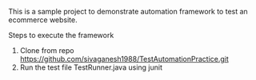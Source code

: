 This is a sample project to demonstrate automation framework to test an ecommerce website.

Steps to execute the framework

1. Clone from repo https://github.com/sivaganesh1988/TestAutomationPractice.git <br>
2. Run the test file TestRunner.java using junit
